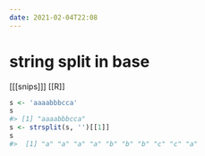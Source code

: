 ```yaml
---
date: 2021-02-04T22:08
---
```


# string split in base


[[[snips]]]
[[R]]

``` r
s <- 'aaaabbbcca'
s
#> [1] "aaaabbbcca"
s <- strsplit(s, '')[[1]]
s
#>  [1] "a" "a" "a" "a" "b" "b" "b" "c" "c" "a"
```

